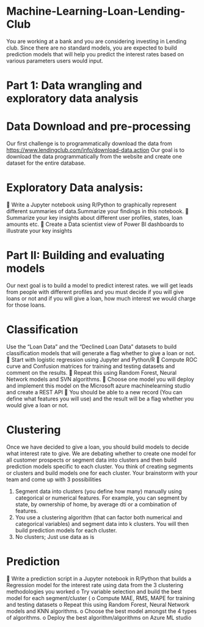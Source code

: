# Machine-Learning-Loan-Lending-Club

You are working at a bank and you are considering investing in Lending club. Since there are no standard models, you are expected to build prediction models that will help you predict the interest rates based on various parameters users would input.

# Part 1: Data wrangling and exploratory data analysis

# Data Download and pre-processing
Our first challenge is to programmatically download the data from https://www.lendingclub.com/info/download-data.action
Our goal is to download the data programmatically from the website and create one dataset for the entire database.

# Exploratory Data analysis:
 Write a Jupyter notebook using R/Python to graphically represent different summaries of data.Summarize your findings in this notebook.
 Summarize your key insights about different user profiles, states, loan amounts etc.
 Create a Data scientist view of Power BI dashboards to illustrate your key insights

# Part II: Building and evaluating models

Our next goal is to build a model to predict interest rates. we will get leads from people with different profiles and you must decide if you will give loans or not and if you will give a loan, how much interest we would charge for those loans.

# Classification 
Use the “Loan Data” and the “Declined Loan Data” datasets to build classification models that will generate a flag whether to give a loan or not.
 Start with logistic regression using Jupyter and Python/R
 Compute ROC curve and Confusion matrices for training and testing datasets and comment on the results.
 Repeat this using Random Forest, Neural Network models and SVN algorithms.
 Choose one model you will deploy and implement this model on the Microsoft azure machinelearning studio and create a REST API
 You should be able to a new record (You can define what features you will use) and the result will be a flag whether you would give a loan or not.

# Clustering 
Once we have decided to give a loan, you should build models to decide what interest rate to give. We are debating whether to create one model for all customer prospects or segment data into clusters and then build prediction models specific to each cluster. You think of creating segments or clusters and build models one for each cluster. Your brainstorm with your team and come up with 3 possibilities
1. Segment data into clusters (you define how many) manually using categorical or numerical features.
For example, you can segment by state, by ownership of home, by average dti or a combination of
features.
2. You use a clustering algorithm (that can factor both numerical and categorical variables) and
segment data into k clusters. You will then build prediction models for each cluster.
3. No clusters; Just use data as is

# Prediction 
 Write a prediction script in a Jupyter notebook in R/Python that builds a Regression model for the
interest rate using data from the 3 clustering methodologies you worked
o Try variable selection and build the best model for each segment/cluster (
o Compute MAE, RMS, MAPE for training and testing datasets
o Repeat this using Random Forest, Neural Network models and KNN algorithms.
o Choose the best model amongst the 4 types of algorithms.
o Deploy the best algorithm/algorithms on Azure ML studio
